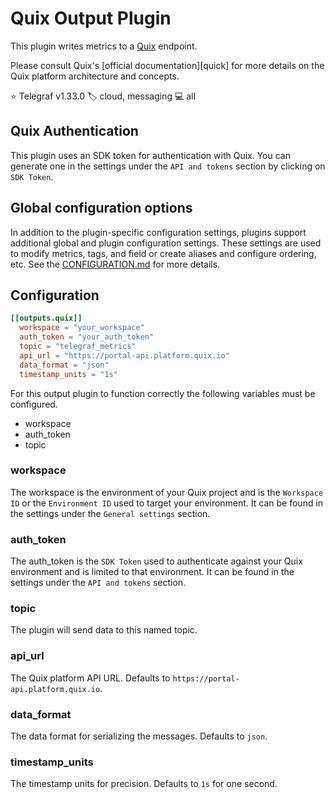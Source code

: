 # Quix Output Plugin

This plugin writes metrics to a [Quix](https://quix.io/) endpoint.

Please consult Quix's [official documentation][quick] for more
details on the Quix platform architecture and concepts.

⭐ Telegraf v1.33.0 🏷️ cloud, messaging 💻 all

[quix]: https://quix.io/docs/

## Quix Authentication

This plugin uses an SDK token for authentication with Quix. You can generate
one in the settings under the `API and tokens` section by clicking on 
`SDK Token`.

## Global configuration options <!-- @/docs/includes/plugin_config.md -->

In addition to the plugin-specific configuration settings, plugins support
additional global and plugin configuration settings. These settings are used to
modify metrics, tags, and field or create aliases and configure ordering, etc.
See the [CONFIGURATION.md][CONFIGURATION.md] for more details.

[CONFIGURATION.md]: ../../../docs/CONFIGURATION.md#plugins

## Configuration

```toml @sample.conf
[[outputs.quix]]
  workspace = "your_workspace"
  auth_token = "your_auth_token"
  topic = "telegraf_metrics"
  api_url = "https://portal-api.platform.quix.io"
  data_format = "json"
  timestamp_units = "1s"
```

For this output plugin to function correctly the following variables must be
configured.

* workspace
* auth_token
* topic

### workspace

The workspace is the environment of your Quix project and is the `Workspace ID`
or the `Environment ID` used to target your environment. It can be found in the
settings under the `General settings` section.

### auth_token

The auth_token is the `SDK Token` used to authenticate against your Quix
environment and is limited to that environment. It can be found in the settings
under the `API and tokens` section.

### topic

The plugin will send data to this named topic.

### api_url

The Quix platform API URL. Defaults to `https://portal-api.platform.quix.io`.

### data_format

The data format for serializing the messages. Defaults to `json`.

### timestamp_units

The timestamp units for precision. Defaults to `1s` for one second.
